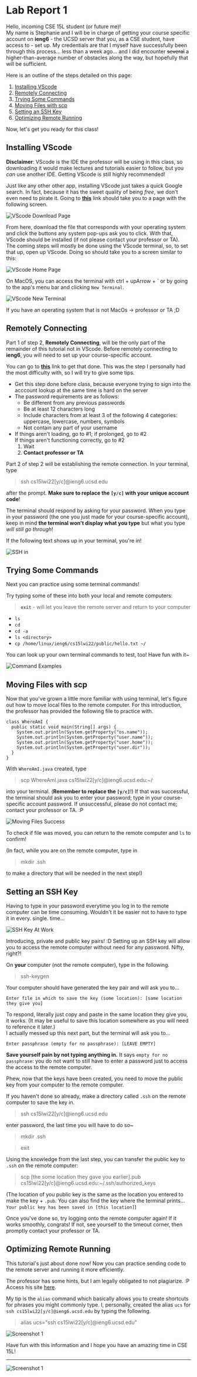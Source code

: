 # Lab Report 1
Hello, incoming CSE 15L student (or future me)! <br/>
My name is Stephanie and I will be in charge of getting your course specific account on **ieng6** - the UCSD server that you, as a CSE student, have access to - set up. My credentials are that I myself have successfully been through this process... less than a week ago... and I did encounter ~~several~~ a higher-than-average number of obstacles along the way, but hopefully that will be sufficient. 

Here is an outline of the steps detailed on this page:
1. [Installing VScode](#step-1)
2. [Remotely Connecting](#step-2)
3. [Trying Some Commands](#step-3)
4. [Moving Files with scp](#step-4)
5. [Setting an SSH Key](#step-5)
6. [Optimizing Remote Running](#step-6)

Now, let's get you ready for this class!

## <a name="step-1"></a> Installing VScode 
**Disclaimer**: VScode is the IDE the professor will be using in this class, so downloading it would make lectures and tutorials easier to follow, but you *can* use another IDE. Getting VScode is still highly recommended!

Just like any other other app, installing VScode just takes a quick Google search. In fact, because it has the sweet quality of being *free*, we don't even need to pirate it. 
Going to **[this](https://code.visualstudio.com/download)** link should take you to a page with the following screen. 

![VScode Download Page](photos/lr1/installing-vscode.png)

From here, download the file that corresponds with your operating system and click the buttons any system pop-ups ask you to click. With that, VScode should be installed (if not please contact your professor or TA).<br/>
The coming steps will mostly be done using the VScode terminal, so, to set that up, open up VScode. Doing so should take you to a screen similar to this:

![VScode Home Page](photos/lr1/installing-vscode2.png)

On MacOS, you can access the terminal with ctrl + upArrow + ` or by going to the app's menu bar and clicking ```New Terminal```.

![VScode New Terminal](photos/lr1/installing-vscode3.png)

If you have an operating system that is not MacOs -> professor or TA ;D

## <a name="step-2"></a> Remotely Connecting
Part 1 of step 2, **Remotely Connecting**, will be the only part of the remainder of this tutorial not in VScode. Before remotely connecting to **ieng6**, you will need to set up your course-specific account. 

You can go to **[this](https://sdacs.ucsd.edu/~icc/index.php)** link to get that done. This was the step I personally had the most difficulty with, so I will try to give some tips. 
- Get this step done before class, because everyone trying to sign into the acccount lookup at the same time is hard on the server
- The password requirements are as follows:
    - Be different from any previous passwords
    - Be at least 12 characters long
    - Include characters from at least 3 of the following 4 categories: uppercase, lowercase, numbers, symbols
    - Not contain any part of your username<br/>
- If things aren't loading, go to #1; if prolonged, go to #2<br/>
If things aren't functioning correctly, go to #2
    1. Wait
    2. **Contact professor or TA**

Part 2 of step 2 will be establishing the remote connection.
In your terminal, type

> ssh cs15lwi22[y/c]@ieng6.ucsd.edu

after the prompt. **Make sure to replace the ```[y/c]``` with your unique account code**! 

The terminal should respond by asking for your password. When you type in your password (the one you just made for your course-specific account), keep in mind **the terminal won't display what you type** but what you type *will still go through*!

If the following text shows up in your terminal, you're in!

![SSH in](photos/lr1/remotely-connecting.png)

## <a name="step-3"></a> Trying Some Commands
Next you can practice using some terminal commands!

Try typing some of these into both your local and remote computers:<br/>
> **```exit```** - will let you leave the remote server and return to your computer

- ```ls```
- ```cd```
- ```cd -a```
- ```ls <directory>```
- ```cp /home/linux/ieng6/cs15lwi22/public/hello.txt ~/```

You can look up your own terminal commands to test, too! Have fun with it~

![Command Examples](photos/lr1/trying-commands.png)

## <a name="step-4"></a> Moving Files with scp
Now that you've grown a little more familiar with using terminal, let's figure out how to move local files to the remote computer. For this introduction, the professor has provided the following file to practice with.

```
class WhereAmI {
  public static void main(String[] args) {
    System.out.println(System.getProperty("os.name"));
    System.out.println(System.getProperty("user.name"));
    System.out.println(System.getProperty("user.home"));
    System.out.println(System.getProperty("user.dir"));
  }
}
```

With ```WhereAmI.java``` created, type

> scp WhereAmI.java cs15lwi22[y/c]@ieng6.ucsd.edu:~/

into your terminal. (**Remember to replace the ```[y/c]```**!) If that was successful, the terminal should ask you to enter your password; type in your course-specific account password. If unsuccessful, please do not contact me; contact your professor or TA. :P

![Moving Files Success](photos/lr1/moving-files.png)

To check if file was moved, you can return to the remote computer and ```ls``` to confirm! 

(In fact, while you are on the remote computer, type in 

> mkdir .ssh

to make a directory that will be needed in the next step!)

## <a name="step-5"></a> Setting an SSH Key
Having to type in your password everytime you log in to the remote computer can be time consuming. Wouldn't it be easier not to have to type it in every. single. time...

![SSH Key At Work](photos/lr1/ssh-key.png)

Introducing, private and public key pairs! :D Setting up an SSH key will allow you to access the remote computer without need for any password. Nifty, right?!

On **your** computer (not the remote computer), type in the following.

> ssh-keygen

Your computer should have generated the key pair and will ask you to...

```
Enter file in which to save the key (some location): [same location they give you]
``` 
To respond, literally just copy and paste in the same location they give you, it works. (It may be useful to save this location somewhere as you will need to reference it later.) <br/>
I actually messed up this next part, but the terminal will ask you to...

```
Enter passphrase (empty for no passphrase): [LEAVE EMPTY]
```

**Save yourself pain by not typing anything in.** It says ```empty for no passphrase```: you do not want to still have to enter a password just to access the access to the remote computer.

Phew, now that the keys have been created, you need to move the public key from your computer to the remote computer.

If you haven't done so already, make a directory called ```.ssh``` on the remote computer to save the key in.

> ssh cs15lwi22[y/c]@ieng6.ucsd.edu

enter password, the last time you will have to do so~

> mkdir .ssh

> exit

Using the knowledge from the last step, you can transfer the public key to ```.ssh``` on the remote computer:

> scp [the some location they gave you earlier].pub cs15lwi22[y/c]@ieng6.ucsd.edu:~/.ssh/authorized_keys

(The location of you public key is the same as the location you entered to make the key + ```.pub```. You can also find the key where the terminal prints...<br/>
```Your public key has been saved in [this location]```)

Once you've done so, try logging onto the remote computer again! If it works smoothly, congrats! If not, see yourself to the timeout corner, then promptly contact your professor or TA. 

## <a name="step-6"></a> Optimizing Remote Running
This tutorial's just about done now! Now you can practice sending code to the remote server and running it more efficiently.

The professor has some hints, but I am legally obligated to not plagiarize. :P Access his site [here](https://ucsd-cse15l-w22.github.io/week/week1/#part-2--visual-studio-code).

My tip is the ```alias``` command which basically allows you to create shortcuts for phrases you might commonly type. I, personally, created the alias ```ucs``` for ```ssh cs15lwi22[y/c]@ieng6.ucsd.edu``` by typing the following.

> alias ucs="ssh cs15lwi22[y/c]@ieng6.ucsd.edu"

![Screenshot 1](photos/lr1/optimizing-running.png)

Have fun with this information and I hope you have an amazing time in CSE 15L!

---
![Screenshot 1](photos/lr1/screenshot.png)